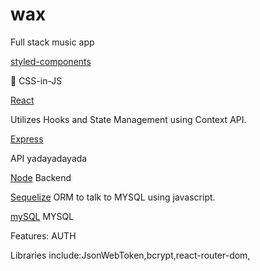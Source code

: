 # wax
Full stack music app 

[styled-components](https://styled-components.com/)

💅 CSS-in-JS

[React](https://reactjs.org/) 

Utilizes Hooks and State Management using Context API. 


[Express](https://expressjs.com/)


API yadayadayada

[Node]()
Backend

[Sequelize]()
ORM to talk to MYSQL using javascript.

[mySQL]()
MYSQL


Features: AUTH

Libraries include:JsonWebToken,bcrypt,react-router-dom, 
